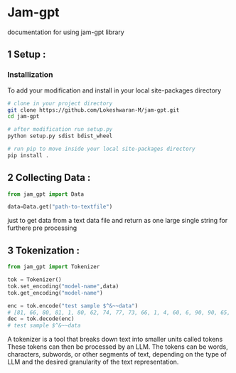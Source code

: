 
# Jam-gpt

documentation for using jam-gpt library

## 1 Setup :

### Installization 

To add your modification and install in your local site-packages directory

```bash
# clone in your project directory
git clone https://github.com/Lokeshwaran-M/jam-gpt.git
cd jam-gpt

# after modification run setup.py 
python setup.py sdist bdist_wheel

# run pip to move inside your local site-packages directory
pip install .
```

## 2 Collecting Data :

```python
from jam_gpt import Data

data=Data.get("path-to-textfile")
```
just to get data from a text data file and return as one large single string for furthere pre processing 

## 3 Tokenization :

```python
from jam_gpt import Tokenizer

tok = Tokenizer()
tok.set_encoding("model-name",data)
tok.get_encoding("model-name")

enc = tok.encode("test sample $^&~~data")
# [81, 66, 80, 81, 1, 80, 62, 74, 77, 73, 66, 1, 4, 60, 6, 90, 90, 65, 62, 81, 62]
dec = tok.decode(enc)
# test sample $^&~~data
```
A tokenizer is a tool that breaks down text into smaller units called tokens These tokens can then be processed by an LLM. The tokens can be words, characters, subwords, or other segments of text, depending on the type of LLM and the desired granularity of the text representation.
  

